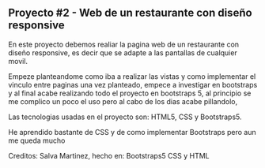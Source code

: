 ## Proyecto #2 - Web de un restaurante con diseño responsive
En este proyecto debemos realiar la pagina web de un restaurante con diseño responsive,
es decir que se adapte a las pantallas de cualquier movil.

Empeze planteandome como iba a realizar las vistas y como implementar el vinculo entre paginas
una vez planteado, empece a investigar en bootstraps y al final acabe realizando todo el proyecto 
en bootstraps 5, al principio se me complico un poco el uso pero al cabo de los dias acabe pillandolo,

Las tecnologias usadas en el proyecto son: HTML5, CSS y Bootstraps5.

He aprendido bastante de CSS y de como implementar Bootstraps pero aun me queda mucho

Creditos: Salva Martinez, hecho en: Bootstraps5 CSS y HTML
